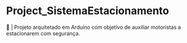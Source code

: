 # Project_SistemaEstacionamento
🚐 | Projeto arquitetado em Arduíno com objetivo de auxiliar motoristas a estacionarem com segurança.
